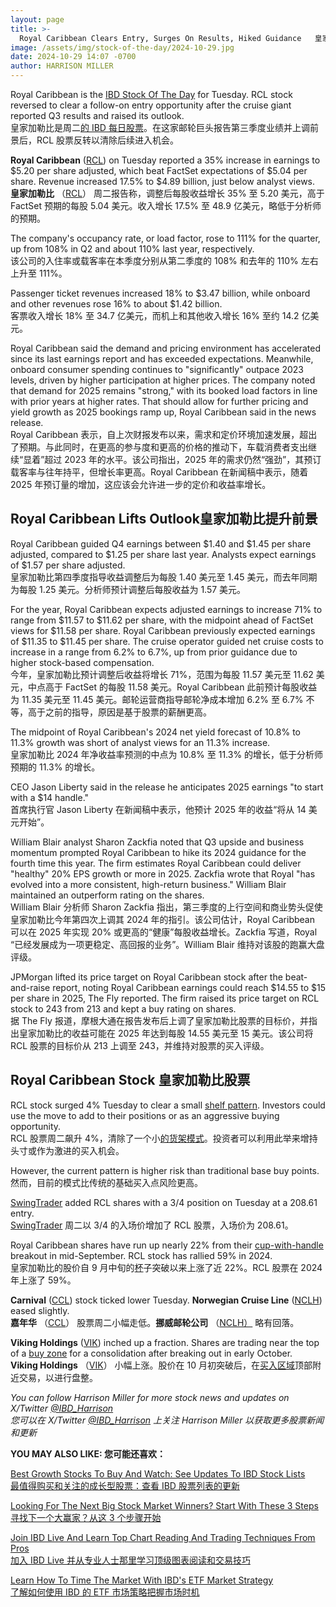 ```yaml
---
layout: page
title: >-
  Royal Caribbean Clears Entry, Surges On Results, Hiked Guidance	皇家加勒比 （Royal Caribbean） 批准入境，业绩飙升，上调指引
image: /assets/img/stock-of-the-day/2024-10-29.jpg
date: 2024-10-29 14:07 -0700
author: HARRISON MILLER
---
```







Royal Caribbean is the [IBD Stock Of The Day](https://www.investors.com/research/ibd-stock-of-the-day/) for Tuesday. RCL stock reversed to clear a follow-on entry opportunity after the cruise giant reported Q3 results and raised its outlook.  
皇家加勒比是周二[的 IBD 每日股票](https://www.investors.com/research/ibd-stock-of-the-day/)。在这家邮轮巨头报告第三季度业绩并上调前景后，RCL 股票反转以清除后续进入机会。




**Royal Caribbean** ([RCL](https://research.investors.com/quote.aspx?symbol=RCL)) on Tuesday reported a 35% increase in earnings to $5.20 per share adjusted, which beat FactSet expectations of $5.04 per share. Revenue increased 17.5% to $4.89 billion, just below analyst views.  
**皇家加勒比** （[RCL](https://research.investors.com/quote.aspx?symbol=RCL)） 周二报告称，调整后每股收益增长 35% 至 5.20 美元，高于 FactSet 预期的每股 5.04 美元。收入增长 17.5% 至 48.9 亿美元，略低于分析师的预期。


The company's occupancy rate, or load factor, rose to 111% for the quarter, up from 108% in Q2 and about 110% last year, respectively.  
该公司的入住率或载客率在本季度分别从第二季度的 108% 和去年的 110% 左右上升至 111%。


Passenger ticket revenues increased 18% to $3.47 billion, while onboard and other revenues rose 16% to about $1.42 billion.  
客票收入增长 18% 至 34.7 亿美元，而机上和其他收入增长 16% 至约 14.2 亿美元。


Royal Caribbean said the demand and pricing environment has accelerated since its last earnings report and has exceeded expectations. Meanwhile, onboard consumer spending continues to "significantly" outpace 2023 levels, driven by higher participation at higher prices. The company noted that demand for 2025 remains "strong," with its booked load factors in line with prior years at higher rates. That should allow for further pricing and yield growth as 2025 bookings ramp up, Royal Caribbean said in the news release.  
Royal Caribbean 表示，自上次财报发布以来，需求和定价环境加速发展，超出了预期。与此同时，在更高的参与度和更高的价格的推动下，车载消费者支出继续“显着”超过 2023 年的水平。该公司指出，2025 年的需求仍然“强劲”，其预订载客率与往年持平，但增长率更高。Royal Caribbean 在新闻稿中表示，随着 2025 年预订量的增加，这应该会允许进一步的定价和收益率增长。


Royal Caribbean Lifts Outlook皇家加勒比提升前景
--------------------------------------


Royal Caribbean guided Q4 earnings between $1.40 and $1.45 per share adjusted, compared to $1.25 per share last year. Analysts expect earnings of $1.57 per share adjusted.  
皇家加勒比第四季度指导收益调整后为每股 1.40 美元至 1.45 美元，而去年同期为每股 1.25 美元。分析师预计调整后每股收益为 1.57 美元。


For the year, Royal Caribbean expects adjusted earnings to increase 71% to range from $11.57 to $11.62 per share, with the midpoint ahead of FactSet views for $11.58 per share. Royal Caribbean previously expected earnings of $11.35 to $11.45 per share. The cruise operator guided net cruise costs to increase in a range from 6.2% to 6.7%, up from prior guidance due to higher stock-based compensation.  
今年，皇家加勒比预计调整后收益将增长 71%，范围为每股 11.57 美元至 11.62 美元，中点高于 FactSet 的每股 11.58 美元。Royal Caribbean 此前预计每股收益为 11.35 美元至 11.45 美元。邮轮运营商指导邮轮净成本增加 6.2% 至 6.7% 不等，高于之前的指导，原因是基于股票的薪酬更高。


The midpoint of Royal Caribbean's 2024 net yield forecast of 10.8% to 11.3% growth was short of analyst views for an 11.3% increase.  
皇家加勒比 2024 年净收益率预测的中点为 10.8% 至 11.3% 的增长，低于分析师预期的 11.3% 的增长。


CEO Jason Liberty said in the release he anticipates 2025 earnings "to start with a $14 handle."  
首席执行官 Jason Liberty 在新闻稿中表示，他预计 2025 年的收益“将从 14 美元开始”。


William Blair analyst Sharon Zackfia noted that Q3 upside and business momentum prompted Royal Caribbean to hike its 2024 guidance for the fourth time this year. The firm estimates Royal Caribbean could deliver "healthy" 20% EPS growth or more in 2025. Zackfia wrote that Royal "has evolved into a more consistent, high-return business." William Blair maintained an outperform rating on the shares.  
William Blair 分析师 Sharon Zackfia 指出，第三季度的上行空间和商业势头促使皇家加勒比今年第四次上调其 2024 年的指引。该公司估计，Royal Caribbean 可以在 2025 年实现 20% 或更高的“健康”每股收益增长。Zackfia 写道，Royal “已经发展成为一项更稳定、高回报的业务”。William Blair 维持对该股的跑赢大盘评级。


JPMorgan lifted its price target on Royal Caribbean stock after the beat-and-raise report, noting Royal Caribbean earnings could reach $14.55 to $15 per share in 2025, The Fly reported. The firm raised its price target on RCL stock to 243 from 213 and kept a buy rating on shares.  
据 The Fly 报道，摩根大通在报告发布后上调了皇家加勒比股票的目标价，并指出皇家加勒比的收益可能在 2025 年达到每股 14.55 美元至 15 美元。该公司将 RCL 股票的目标价从 213 上调至 243，并维持对股票的买入评级。


Royal Caribbean Stock 皇家加勒比股票
-----------------------------



RCL stock surged 4% Tuesday to clear a small [shelf pattern](https://www.investors.com/how-to-invest/investors-corner/what-is-a-shelf-pattern-and-why-it-is-perfect-pyramiding-tool-in-growth-stocks/). Investors could use the move to add to their positions or as an aggressive buying opportunity.  
RCL 股票周二飙升 4%，清除了一个小[的货架模式](https://www.investors.com/how-to-invest/investors-corner/what-is-a-shelf-pattern-and-why-it-is-perfect-pyramiding-tool-in-growth-stocks/)。投资者可以利用此举来增持头寸或作为激进的买入机会。


However, the current pattern is higher risk than traditional base buy points.  
然而，目前的模式比传统的基础买入点风险更高。


[SwingTrader](https://www.investors.com/product/swingtrader/?artProdLink=Swingtrader) added RCL shares with a 3/4 position on Tuesday at a 208.61 entry.  
[SwingTrader](https://www.investors.com/product/swingtrader/?artProdLink=Swingtrader) 周二以 3/4 的入场价增加了 RCL 股票，入场价为 208.61。


Royal Caribbean shares have run up nearly 22% from their [cup-with-handle](https://www.investors.com/how-to-invest/investors-corner/how-to-buy-stocks-lam-research-cup-with-handle-launched-75-percent-advance/) breakout in mid-September. RCL stock has rallied 59% in 2024.  
皇家加勒比的股价自 9 月中旬的[杯](https://www.investors.com/how-to-invest/investors-corner/how-to-buy-stocks-lam-research-cup-with-handle-launched-75-percent-advance/)子突破以来上涨了近 22%。RCL 股票在 2024 年上涨了 59%。


**Carnival** ([CCL](https://research.investors.com/quote.aspx?symbol=CCL)) stock ticked lower Tuesday. **Norwegian Cruise Line** ([NCLH](https://research.investors.com/quote.aspx?symbol=NCLH)) eased slightly.  
**嘉年华** （[CCL](https://research.investors.com/quote.aspx?symbol=CCL)） 股票周二小幅走低。**挪威邮轮公司** （[NCLH）](https://research.investors.com/quote.aspx?symbol=NCLH) 略有回落。


**Viking Holdings** ([VIK](https://research.investors.com/quote.aspx?symbol=VIK)) inched up a fraction. Shares are trading near the top of a [buy zone](https://www.investors.com/how-to-invest/investors-corner/buy-zone-nvidia-stock/) for a consolidation after breaking out in early October.  
**Viking Holdings** （[VIK](https://research.investors.com/quote.aspx?symbol=VIK)） 小幅上涨。股价在 10 月初突破后，在[买入区域](https://www.investors.com/how-to-invest/investors-corner/buy-zone-nvidia-stock/)顶部附近交易，以进行盘整。


*You can follow Harrison Miller for more stock news and updates on X/Twitter [@IBD\_Harrison](https://twitter.com/IBD_Harrison)  
您可以在 X/Twitter [@IBD\_Harrison](https://twitter.com/IBD_Harrison) 上关注 Harrison Miller 以获取更多股票新闻和更新*


**YOU MAY ALSO LIKE: 您可能还喜欢：**


[Best Growth Stocks To Buy And Watch: See Updates To IBD Stock Lists  
最值得购买和关注的成长型股票：查看 IBD 股票列表的更新](https://www.investors.com/research/best-growth-stocks-buy-watch-ibd-stock-lists/)


[Looking For The Next Big Stock Market Winners? Start With These 3 Steps  
寻找下一个大赢家？从这 3 个步骤开始](https://www.investors.com/research/how-to-invest-in-the-stock-market-start-with-a-simple-routine/)


[Join IBD Live And Learn Top Chart Reading And Trading Techniques From Pros  
加入 IBD Live 并从专业人士那里学习顶级图表阅读和交易技巧](https://shop.investors.com/offer/splashresponsive.aspx?id=IBD-Live&intcode=invstcntnartcls%7Ccms%7Cibdlive%7C2020%7C07%7Cibdlive%7Cna%7C%7C727112&src=A00433A)


[Learn How To Time The Market With IBD's ETF Market Strategy  
了解如何使用 IBD 的 ETF 市场策略把握市场时机](https://www.investors.com/market-trend/ibds-etf-market-strategy/ibds-etf-market-strategy/)




